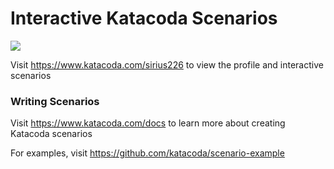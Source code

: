 # Interactive Katacoda Scenarios

[![](http://shields.katacoda.com/katacoda/sirius226/count.svg)](https://www.katacoda.com/sirius226 "Get your profile on Katacoda.com")

Visit https://www.katacoda.com/sirius226 to view the profile and interactive scenarios

### Writing Scenarios
Visit https://www.katacoda.com/docs to learn more about creating Katacoda scenarios

For examples, visit https://github.com/katacoda/scenario-example

